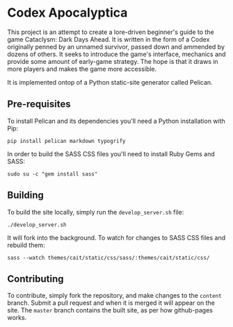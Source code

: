 Codex Apocalyptica
==================

This project is an attempt to create a lore-driven beginner's guide to the game Cataclysm: Dark Days Ahead. It is written in the form of a Codex originally penned by an unnamed survivor, passed down and ammended by dozens of others. It seeks to introduce the game's interface, mechanics and provide some amount of early-game strategy. The hope is that it draws in more players and makes the game more accessible.

It is implemented ontop of a Python static-site generator called Pelican.


Pre-requisites
--------------

To install Pelican and its dependencies you'll need a Python installation with Pip:

    pip install pelican markdown typogrify

In order to build the SASS CSS files you'll need to install Ruby Gems and SASS:

    sudo su -c "gem install sass"


Building
--------

To build the site locally, simply run the `develop_server.sh` file:

    ./develop_server.sh

It will fork into the background. To watch for changes to SASS CSS files and rebuild them:

    sass --watch themes/cait/static/css/sass/:themes/cait/static/css/


Contributing
------------

To contribute, simply fork the repository, and make changes to the `content` branch. Submit a pull request and when it is merged it will appear on the site. The `master` branch contains the built site, as per how github-pages works.

